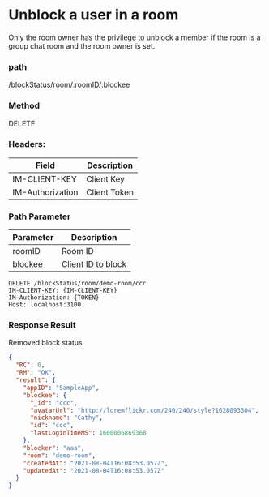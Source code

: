 # Unblock a user in a room

Only the room owner has the privilege to unblock a member if the room is a group chat room and the room owner is set.

### path

/blockStatus/room/:roomID/:blockee

### Method

DELETE

### Headers:

| Field            | Description  |
| ---------------- | ------------ |
| IM-CLIENT-KEY    | Client Key   |
| IM-Authorization | Client Token |

### Path Parameter

| Parameter | Description        |
| --------- | ------------------ |
| roomID    | Room ID            |
| blockee   | Client ID to block |

```
DELETE /blockStatus/room/demo-room/ccc
IM-CLIENT-KEY: {IM-CLIENT-KEY}
IM-Authorization: {TOKEN}
Host: localhost:3100

```

### Response Result

Removed block status

```json
{
  "RC": 0,
  "RM": "OK",
  "result": {
    "appID": "SampleApp",
    "blockee": {
      "_id": "ccc",
      "avatarUrl": "http://loremflickr.com/240/240/style?1628093304",
      "nickname": "Cathy",
      "id": "ccc",
      "lastLoginTimeMS": 1600006869368
    },
    "blocker": "aaa",
    "room": "demo-room",
    "createdAt": "2021-08-04T16:08:53.057Z",
    "updatedAt": "2021-08-04T16:08:53.057Z"
  }
}
```
